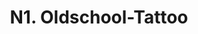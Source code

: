 ---
title: "N1. Oldschool-Tattoo"
url: /sankt-georgen-an-der-gusen/n1-oldschool-tattoo/
shop: Tattoo
---